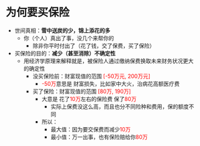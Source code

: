 # 为何要买保险

* 世间真相：**雪中送炭的少，锦上添花的多**
  * 你（个人）真出了事，没几个来帮你的
    * 除非你平时付出了（花了钱，交了保费，买了保险）
* 买保险的目的：**减少（甚至消除）不确定性**
  * 用经济学原理来解释就是，被保险人通过缴纳保费换取未来财务状况更大的确定性
    * 没买保险前：财富现值的范围 <font color=red>[-50万元, 200万元]</font>
      * <font color=red>-50万</font>意思是 财富损失，比如家中大火，治病花高额医疗费
    * 买了保险：财富现值的范围 <font color=red>[80万, 190万]</font>
      * 大意是 花了<font color=red>10万</font>左右的保险费 保了<font color=red>80万</font>
        * 实际上保费没这么高，而且也分不同险种和费用，保的额度不同
      * 所以：
        * 最大值：因为要交保费而减少<font color=red>10万</font>
        * 最小值：万一出事，也有保险赔给你<font color=red>80万</font>
